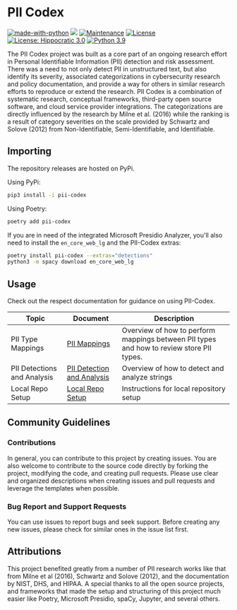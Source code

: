 # PII Codex 
[![made-with-python](https://img.shields.io/badge/Made%20with-Python-1f425f.svg)](https://www.python.org/)
![](https://img.shields.io/badge/code%20style-black-000000.svg)
[![Maintenance](https://img.shields.io/badge/Maintained%3F-yes-green.svg)](https://GitHub.com/Naereen/StrapDown.js/graphs/commit-activity)
[![License](https://img.shields.io/badge/License-BSD_3--Clause-blue.svg)](https://opensource.org/licenses/BSD-3-Clause)
[![License: Hippocratic 3.0](https://img.shields.io/badge/License-Hippocratic_3.0-green.svg)](https://firstdonoharm.dev)
[![Python 3.9](https://img.shields.io/badge/python-3.9-blue.svg)](https://www.python.org/downloads/release/python-390/)

The PII Codex project was built as a core part of an ongoing research effort in Personal Identifiable Information (PII) detection and risk assessment. There was a need to not only detect PII in unstructured text, but also identify its severity, associated categorizations in cybersecurity research and policy documentation, and provide a way for others in similar research efforts to reproduce or extend the research. PII Codex is a combination of systematic research, conceptual frameworks, third-party open source software, and cloud service provider integrations. The categorizations are directly influenced by the research by Milne et al. (2016) while the ranking is a result of category severities on the scale provided by Schwartz and Solove (2012) from Non-Identifiable, Semi-Identifiable, and Identifiable.

## Importing
The repository releases are hosted on PyPi.

Using PyPi:

```bash
pip3 install -i pii-codex
```

Using Poetry:

```bash
poetry add pii-codex
```

If you are in need of the integrated Microsoft Presidio Analyzer, you'll also need to install the `en_core_web_lg` and the PII-Codex extras:

```bash
poetry install pii-codex --extras="detections"
python3 -m spacy download en_core_web_lg
```

## Usage
Check out the respect documentation for guidance on using PII-Codex.

| Topic                       | Document                                                     | Description                                                                              |
|-----------------------------|--------------------------------------------------------------|------------------------------------------------------------------------------------------|
| PII Type Mappings           | [PII Mappings](docs/MAPPING.md)                              | Overview of how to perform mappings between PII types and how to review store PII types. |
| PII Detections and Analysis | [PII Detection and Analysis](docs/DETECTION_AND_ANALYSIS.md) | Overview of how to detect and analyze strings                                            |
| Local Repo Setup            | [Local Repo Setup](docs/LOCAL_SETUP.md)                      | Instructions for local repository setup                                                  |


## Community Guidelines
### Contributions
In general, you can contribute to this project by creating issues. You are also welcome to contribute to the source code directly by forking the project, modifying the code, and creating pull requests. Please use clear and organized descriptions when creating issues and pull requests and leverage the templates when possible.

### Bug Report and Support Requests
You can use issues to report bugs and seek support. Before creating any new issues, please check for similar ones in the issue list first.

## Attributions
This project benefited greatly from a number of PII research works like that from Milne et al (2016), Schwartz and Solove (2012), and the documentation by NIST, DHS, and HIPAA. A special thanks to all the open source projects, and frameworks that made the setup and structuring of this project much easier like Poetry, Microsoft Presidio, spaCy, Jupyter, and several others.
